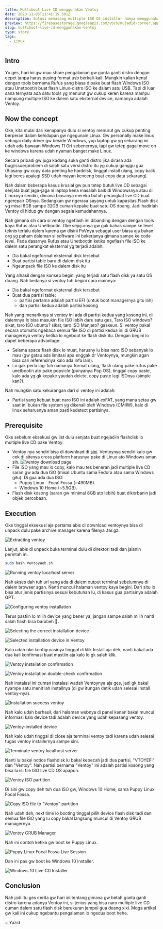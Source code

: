 ```yaml
---
title: Multiboot Live CD menggunakan Ventoy
date: 2023-11-05T11:41:19.501Z
description: Solusi memasang multiple ISO OS installer hanya menggunakan satu device/flash disk tanpa harus memformat ulang berkali-kali
preview: https://firebasestorage.googleapis.com/v0/b/mujadid-corner.appspot.com/o/storyboard_images%2F2023_11_05-Installing_Ventoy%2FVirtualBox_Linux_05_11_2023_20_31_10.jpg?alt=media
slug: multiboot-live-cd-menggunakan-ventoy
type: story
tags:
  - Linux
---
```


## Intro

Yo ges, hari ini gw mau share pengalaman gw gonta ganti distro dengan cepet tanpa harus pusing format usb berkali-kali. Mungkin kalian kenal dengan tools bernama Rufus yang biasa dipake buat flash Windows ISO atau Unetbootin buat flash Linux-distro ISO ke dalam satu USB. Tapi di luar sana ternyata ada satu tools yg menurut gw cukup keren karena mampu nampung multiple ISO ke dalem satu eksternal device, namanya adalah Ventoy.

## Now the concept

Oke, kita mulai dari kenapanya dulu si ventoy menurut gw cukup penting berperan dalam kehidupan gw ngegunain Linux. Gw personally make linux sebagai daily driver gw beside Windows, yup laptop gw yg sekarang ini udah ada bawaan Windows 11 Ori sebenernya, tapi gw tetep gagal move on ke windows karena udah nyaman banget make Linux.

Secara pribadi gw juga kadang suka ganti distro jika dirasa ada bug/issue/problem di salah satu versi distro itu yg cukup ganggu gua (Biasany gw copy data penting ke harddisk, tinggal install ulang, copy balik lagi beres apalagi SSD udah mayan kenceng buat copy data sekarang).

Nah dalam beberapa kasus krusial gw pun tetep butuh live CD sebagai senjata buat jaga-jaga ni laptop kena masalah baik di Windowsnya atau di Linuxnya sendiri, dimana biasanya mereka butuh perangkat live CD buat ngerepair OSnya. Sedangkan gw ngerasa sayang untuk kapasitas Flash disk yg misal 8GB sampe 32GB cuman kepake buat satu OS doang. Jadi hadirlah Ventoy di hidup gw dengan segala kemudahannya.

Nah gimana sih cara si ventoy ngeflash ini dibanding dengan dengan tools kaya Rufus atau Unetbootin. Oke sejujurnya gw gak bahas sampe ke level teknis terlalu dalem karena gw disini PoVnya sebagai user biasa aja bukan org yg paham daleman si software ini bekerjanya gimana sampe ke code level. Pada dasarnya Rufus atau Unetbootin ketika ngeflash file ISO ke dalem satu perangkat eksternal yg terjadi adalah:

- Dia bakal ngeformat eksternal disk tersebut
- Buat partisi table baru di dalem disk itu
- Ngeunpack file ISO ke dalem disk itu

Yang alhasil dengan konsep begini yang terjadi satu flash disk ya satu OS doang. Nah bedanya si ventoy tuh begini cara mainnya:

- Dia bakal ngeformat eksternal disk tersebut
- Buat dua partisi table:
  - partisi pertama adalah partisi EFI (untuk boot managernya gitu lah)
  - dan partisi kedua adalah partisi kosong

Nah yang menariknya si ventoy ini ada di partisi kedua yang kosong ini, di dalemnya lo bisa masukin file ISO lebih daru satu ges, Taro ISO windows? sikat, taro ISO ubuntu? sikat, taro ISO Manjaro? gaskeun. Si ventoy bakal secara otomatis ngebaca semua file ISO di partisi kedua ini di GRUB managernya ventoy ketika lo ngeboot ke flash disk itu. Dengan begini lo dapet beberapa advantage:

- Selama space flash disk lo muat, harusny lu bisa naro ISO sebanyak lo mau (gw gatau ada limitasi apa enggak dr Ventoynya, mungkin agan bisa cari referensinya kalo ada info lain).
- Lo gak perlu lagi tuh namanya format ulang, flash ulang pake rufus pake unetbootin ato pake popsicle (punyanya Pop OS), tinggal copy paste, kalo ada yg gk kepake yaudah delete, copy paste lagi ISOnya (simple kan?).

Nah mungkin satu kekurangan dari si ventoy ini adalah:

- Partisi yang kebuat buat naro ISO ini adalah exFAT, yang mana setau gw saat ini bukan file system yg dikenali oleh Windows (CMIIW), kalo di linux seharusnya aman pasti kedetect partisinya.

## Prerequisite

Oke sebelum eksekusi gw list dulu senjata buat ngejadiin flashdisk lo multiple live CD pake Ventoy:

- Ventoy nya sendiri bisa di download di [sini](https://www.ventoy.net/en/download.html). Ventoynya sendiri kalo gw cek di sitenya cross platform harusnya pake di Linux ato Windows aman sih. ![Ventoy download page](https://firebasestorage.googleapis.com/v0/b/mujadid-corner.appspot.com/o/storyboard_images%2F2023_11_05-Installing_Ventoy%2FVirtualBox_Linux_05_11_2023_19_57_14.jpg?alt=media)
- File ISO yang mau lo copy, kalo mau tes beneran jadi multiple live CD saran gw ada dua ISO (misal Ubuntu sama Fedora atau sama Windows gitu). Di gua ada dua ISO:
  - Puppy Linux - Focal Fossa (~490MB).
  - Windows 10 Home (~5.5GB).
- Flash disk kosong (saran gw minimal 8GB ato lebih) buat dikorbanin jadi objek percobaan.

## Execution

Oke tinggal eksekusi aja pertama abis di download ventoynya bisa di unpack dulu pake archive manager karena filenya .tar.gz.

![Extracting ventoy](https://firebasestorage.googleapis.com/v0/b/mujadid-corner.appspot.com/o/storyboard_images%2F2023_11_05-Installing_Ventoy%2FVirtualBox_Linux_05_11_2023_20_00_52.jpg?alt=media)

Lanjut, abis di unpack buka terminal dulu di direktori tadi dan jalanin perintah ini.

```sh
sudo bash VentoyWeb.sh
```

![Running ventoy localhost server](https://firebasestorage.googleapis.com/v0/b/mujadid-corner.appspot.com/o/storyboard_images%2F2023_11_05-Installing_Ventoy%2FVirtualBox_Linux_05_11_2023_20_03_38.jpg?alt=media)

Nah akses dah tuh url yang ada di dalem output terminal sebelumnya di dalem browser agan. Nanti muncul halaman ventoy kaya begini. Dari situ lo bisa atur jenis partisinya sesuai kebutuhan lu, di kasus gua partisinya adalah GPT.

![Configuring ventoy installation](https://firebasestorage.googleapis.com/v0/b/mujadid-corner.appspot.com/o/storyboard_images%2F2023_11_05-Installing_Ventoy%2FVirtualBox_Linux_05_11_2023_20_06_21.jpg?alt=media)

Terus pastiin lo milih device yang bener ya, jangan sampe salah milih nanti salah flash bisa barabeh 🙂.

![Selecting the correct installation device](https://firebasestorage.googleapis.com/v0/b/mujadid-corner.appspot.com/o/storyboard_images%2F2023_11_05-Installing_Ventoy%2FVirtualBox_Linux_05_11_2023_20_06_28.jpg?alt=media)

![Selected installation device in Ventoy](https://firebasestorage.googleapis.com/v0/b/mujadid-corner.appspot.com/o/storyboard_images%2F2023_11_05-Installing_Ventoy%2FVirtualBox_Linux_05_11_2023_20_08_33.jpg?alt=media)

Kalo udah oke konfigurasinya tinggal di klik Install aja deh, nanti bakal ada dua kali konfirmasi buat mastiin aja kalo lo gk salah klik.

![Ventoy installation confirmation](https://firebasestorage.googleapis.com/v0/b/mujadid-corner.appspot.com/o/storyboard_images%2F2023_11_05-Installing_Ventoy%2FVirtualBox_Linux_05_11_2023_20_13_32.jpg?alt=media)

![Ventoy installation double-check confirmation](https://firebasestorage.googleapis.com/v0/b/mujadid-corner.appspot.com/o/storyboard_images%2F2023_11_05-Installing_Ventoy%2FVirtualBox_Linux_05_11_2023_20_13_39.jpg?alt=media)

Nah instalasi ini cuman instalasi wadah Ventoynya aja ges, jadi gk bakal nyampe satu menit lah installnya (di gw itungan detik udah selesai install ventoy-nya).

![Installation success ventoy](https://firebasestorage.googleapis.com/v0/b/mujadid-corner.appspot.com/o/storyboard_images%2F2023_11_05-Installing_Ventoy%2FVirtualBox_Linux_05_11_2023_20_13_46.jpg?alt=media)

Nah kalo udah berhasil, dari halaman webnya di panel kanan bakal muncul informasi kalo device tadi adalah device yang udah kepasang ventoy.

![Ventoy-installed device](https://firebasestorage.googleapis.com/v0/b/mujadid-corner.appspot.com/o/storyboard_images%2F2023_11_05-Installing_Ventoy%2FVirtualBox_Linux_05_11_2023_20_13_51.jpg?alt=media)

Nah kalo udah tinggal di close aja terminal ventoy tadi karena udah selesai tugas ventoy installernya sampe sini.

![Terminate ventoy localhost server](https://firebasestorage.googleapis.com/v0/b/mujadid-corner.appspot.com/o/storyboard_images%2F2023_11_05-Installing_Ventoy%2FVirtualBox_Linux_05_11_2023_20_14_06.jpg?alt=media)

Nanti lu bakal notice flashdisk lu bakal kepecah jadi dua partisi, "VTOYEFI" dan "Ventoy". Nah partisi bernama "Ventoy" ini adalah partisi kosong yang bisa lu isi file ISO live CD OS apapun.

![Ventoy ISO partition](https://firebasestorage.googleapis.com/v0/b/mujadid-corner.appspot.com/o/storyboard_images%2F2023_11_05-Installing_Ventoy%2FVirtualBox_Linux_05_11_2023_20_14_14.jpg?alt=media)

Di sini gw copy deh tuh dua ISO gw, Windows 10 Home, sama Puppy Linux Focal Fossa.

![Copy ISO file to "Ventoy" partition](https://firebasestorage.googleapis.com/v0/b/mujadid-corner.appspot.com/o/storyboard_images%2F2023_11_05-Installing_Ventoy%2FVirtualBox_Linux_05_11_2023_20_29_41.jpg?alt=media)

Nah udah deh, next time lo booting tinggal pilih device flash disk tadi dan semua file ISO yang lu copy bakal langsung muncul di Ventoy GRUB managernya.

![Ventoy GRUB Manager](https://firebasestorage.googleapis.com/v0/b/mujadid-corner.appspot.com/o/storyboard_images%2F2023_11_05-Installing_Ventoy%2FVirtualBox_Linux_05_11_2023_20_31_10.jpg?alt=media)

Nah ini contoh ketika gw boot ke Puppy Linux.

![Puppy Linux Focal Fossa Live Session](https://firebasestorage.googleapis.com/v0/b/mujadid-corner.appspot.com/o/storyboard_images%2F2023_11_05-Installing_Ventoy%2FVirtualBox_Linux_05_11_2023_20_34_07.jpg?alt=media)

Dan ini pas gw boot ke Windows 10 Installer.

![Windows 10 Live CD Installer](https://firebasestorage.googleapis.com/v0/b/mujadid-corner.appspot.com/o/storyboard_images%2F2023_11_05-Installing_Ventoy%2FVirtualBox_Linux_05_11_2023_20_34_35.jpg?alt=media)

## Conclusion

Nah jadi itu ges cerita gw hari ini tentang gimana gw betah gonta ganti distro karena adanya Ventoy ini, si jenius yang bisa naro multiple live CD cuman dalem satu flash disk berukuran jempol gua doang xixi. Moga artikel gw kali ini cukup ngebantu pengalaman lo ngedualboot hehe.

~ Yazid
